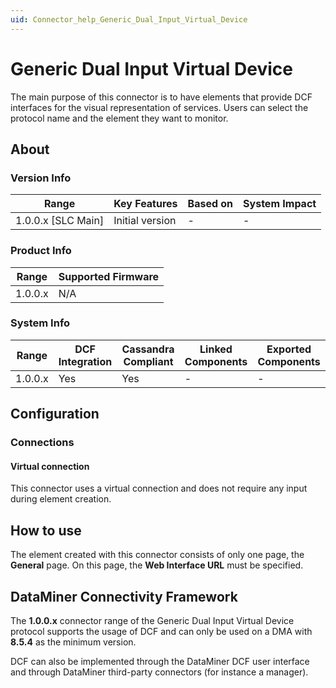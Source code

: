 ```yaml
---
uid: Connector_help_Generic_Dual_Input_Virtual_Device
---
```


# Generic Dual Input Virtual Device

The main purpose of this connector is to have elements that provide DCF interfaces for the visual representation of services. Users can select the protocol name and the element they want to monitor.

## About

### Version Info

| Range                | Key Features     | Based on     | System Impact     |
|----------------------|------------------|--------------|-------------------|
| 1.0.0.x [SLC Main]   | Initial version  | -            | -                 |

### Product Info

| Range     | Supported Firmware     |
|-----------|------------------------|
| 1.0.0.x   | N/A                    |

### System Info

| Range     | DCF Integration     | Cassandra Compliant     | Linked Components     | Exported Components     |
|-----------|---------------------|-------------------------|-----------------------|-------------------------|
| 1.0.0.x   | Yes                 | Yes                     | -                     | -                       |

## Configuration

### Connections

#### Virtual connection

This connector uses a virtual connection and does not require any input during element creation.

## How to use

The element created with this connector consists of only one page, the **General** page. On this page, the **Web Interface URL** must be specified.

## DataMiner Connectivity Framework

The **1.0.0.x** connector range of the Generic Dual Input Virtual Device protocol supports the usage of DCF and can only be used on a DMA with **8.5.4** as the minimum version.

DCF can also be implemented through the DataMiner DCF user interface and through DataMiner third-party connectors (for instance a manager).
